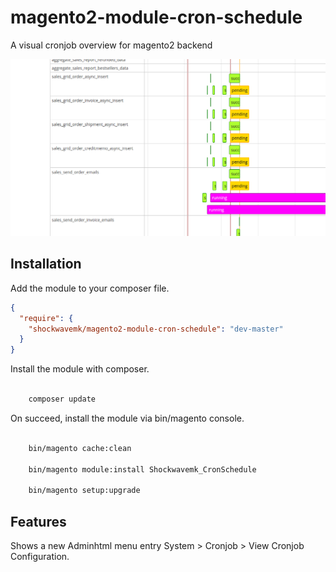 # magento2-module-cron-schedule

A visual cronjob overview for magento2 backend

![](./docs/visual_cronjob_schedule.png)

## Installation

Add the module to your composer file.

```json
{
  "require": {
    "shockwavemk/magento2-module-cron-schedule": "dev-master"
  }
}

```

Install the module with composer.

```bash

    composer update

```

On succeed, install the module via bin/magento console.

```bash

    bin/magento cache:clean

    bin/magento module:install Shockwavemk_CronSchedule

    bin/magento setup:upgrade

```


## Features

Shows a new Adminhtml menu entry System > Cronjob > View Cronjob Configuration.
